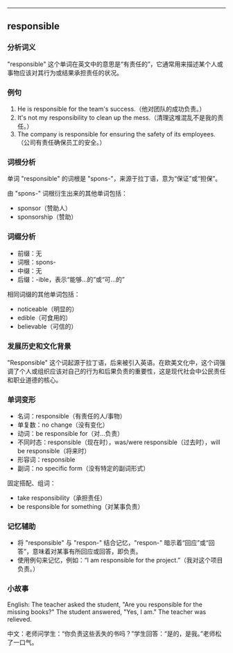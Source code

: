 
---------------
## responsible
### 分析词义
"responsible" 这个单词在英文中的意思是“有责任的”，它通常用来描述某个人或事物应该对其行为或结果承担责任的状况。

### 例句
1. He is responsible for the team's success.（他对团队的成功负责。）
2. It's not my responsibility to clean up the mess.（清理这堆混乱不是我的责任。）
3. The company is responsible for ensuring the safety of its employees.（公司有责任确保员工的安全。）

### 词根分析
单词 "responsible" 的词根是 "spons-"，来源于拉丁语，意为“保证”或“担保”。

由 "spons-" 词根衍生出来的其他单词包括：
- sponsor（赞助人）
- sponsorship（赞助）

### 词缀分析
- 前缀：无
- 词根：spons-
- 中缀：无
- 后缀：-ible，表示“能够...的”或“可...的”

相同词缀的其他单词包括：
- noticeable（明显的）
- edible（可食用的）
- believable（可信的）

### 发展历史和文化背景
"Responsible" 这个词起源于拉丁语，后来被引入英语。在欧美文化中，这个词强调了个人或组织应该对自己的行为和后果负责的重要性，这是现代社会中公民责任和职业道德的核心。

### 单词变形
- 名词：responsible（有责任的人/事物）
- 单复数：no change（没有变化）
- 动词：be responsible for（对...负责）
- 不同时态：responsible（现在时），was/were responsible（过去时），will be responsible（将来时）
- 形容词：responsible
- 副词：no specific form（没有特定的副词形式）

固定搭配、组词：
- take responsibility（承担责任）
- be responsible for something（对某事负责）

### 记忆辅助
- 将 "responsible" 与 "respon-" 结合记忆，"respon-" 暗示着“回应”或“回答”，意味着对某事有所回应或回答，即负责。
- 使用例句来记忆，例如：“I am responsible for the project.”（我对这个项目负责。）

### 小故事
English: The teacher asked the student, "Are you responsible for the missing books?" The student answered, "Yes, I am." The teacher was relieved.

中文：老师问学生：“你负责这些丢失的书吗？”学生回答：“是的，是我。”老师松了一口气。

